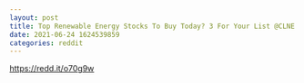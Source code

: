 ```yaml
--- 
layout: post 
title: Top Renewable Energy Stocks To Buy Today? 3 For Your List @CLNE 
date: 2021-06-24 1624539859 
categories: reddit 
--- 
```

https://redd.it/o70g9w